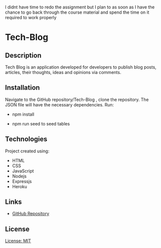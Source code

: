 I didnt have time to redo the assignment but I plan to as soon as I have the chance to go back through the course material and spend the time on it required to work properly


# Tech-Blog


## Description
Tech Blog is an application developed for developers to publish blog posts, articles, their thoughts, ideas and opinions via comments.

## Installation 
Navigate to the GitHub repository/Tech-Blog , clone the repository. The JSON file will have the necessary dependencies. Run:

- npm install

- npm run seed to seed tables


## Technologies 
Project created using:

- HTML
- CSS
- JavaScript
- Nodejs
- Expressjs
- Heroku

## Links 
- [GitHub Repository](https://github.com/Riftsail/Tech-Blog.git)

## License

[License: MIT](https://opensource.org/licenses/MIT)